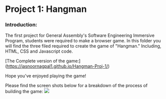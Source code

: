 # Project 1: Hangman 

### **Introduction:**

The first project for General Assembly's Software Engineering Immersive Program, students were required to make a browser game. In this folder you will find the three filed required to create the game of "Hangman." Including, HTML, CSS and Javascript code. 

[The Complete version of the game:] (https://jasnoornagpal1.github.io/Hangman-Proj-1/)

Hope you've enjoyed playing the game!

Please find the screen shots below for a breakdown of the process of building the game:
<img src="https://ibb.co/pKPJFrH">
